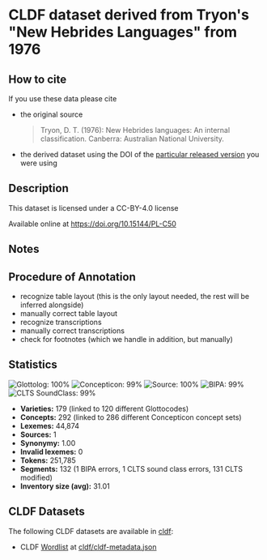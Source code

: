 # CLDF dataset derived from Tryon's "New Hebrides Languages" from 1976

## How to cite

If you use these data please cite
- the original source
  > Tryon, D. T. (1976): New Hebrides languages: An internal classification. Canberra: Australian National University.
- the derived dataset using the DOI of the [particular released version](../../releases/) you were using

## Description


This dataset is licensed under a CC-BY-4.0 license

Available online at https://doi.org/10.15144/PL-C50

## Notes

## Procedure of Annotation

- recognize table layout (this is the only layout needed, the rest will be inferred alongside)
- manually correct table layout
- recognize transcriptions
- manually correct transcriptions
- check for footnotes (which we handle in addition, but manually)





## Statistics


![Glottolog: 100%](https://img.shields.io/badge/Glottolog-100%25-brightgreen.svg "Glottolog: 100%")
![Concepticon: 99%](https://img.shields.io/badge/Concepticon-99%25-green.svg "Concepticon: 99%")
![Source: 100%](https://img.shields.io/badge/Source-100%25-brightgreen.svg "Source: 100%")
![BIPA: 99%](https://img.shields.io/badge/BIPA-99%25-brightgreen.svg "BIPA: 99%")
![CLTS SoundClass: 99%](https://img.shields.io/badge/CLTS%20SoundClass-99%25-brightgreen.svg "CLTS SoundClass: 99%")

- **Varieties:** 179 (linked to 120 different Glottocodes)
- **Concepts:** 292 (linked to 286 different Concepticon concept sets)
- **Lexemes:** 44,874
- **Sources:** 1
- **Synonymy:** 1.00
- **Invalid lexemes:** 0
- **Tokens:** 251,785
- **Segments:** 132 (1 BIPA errors, 1 CLTS sound class errors, 131 CLTS modified)
- **Inventory size (avg):** 31.01

## CLDF Datasets

The following CLDF datasets are available in [cldf](cldf):

- CLDF [Wordlist](https://github.com/cldf/cldf/tree/master/modules/Wordlist) at [cldf/cldf-metadata.json](cldf/cldf-metadata.json)